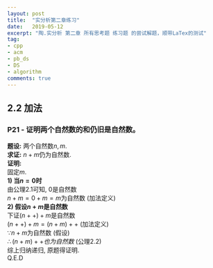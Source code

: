 ```yaml
---
layout: post
title:  "实分析第二章练习"
date:   2019-05-12
excerpt: "陶.实分析 第二章 所有思考题 练习题 的尝试解题，顺带LaTex的测试"
tag:
- cpp
- acm
- pb_ds
- DS
- algorithm
comments: true
---
```

## 2.2 加法
### P21 - 证明两个自然数的和仍旧是自然数。
__题设:__ 两个自然数$n, m$.  
__求证:__ $n+m$仍为自然数.  
__证明:__   
固定$m$.  
__1) 当$n = 0$时__  
由公理$2.1$可知, $0$是自然数  
$n+m=0+m=m$为自然数    (加法定义)  
__2) 假设$n+m$是自然数__  
下证$(n++)+m$是自然数  
$(n++)+m=(n+m)++$    (加法定义)  
$\because n+m$为自然数    (假设)  
$\therefore (n+m)++也为自然数$    (公理$2.2$)  
综上归纳递归, 原题得证明.  
Q.E.D  
